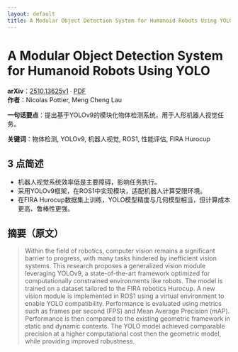```yaml
---
layout: default
title: A Modular Object Detection System for Humanoid Robots Using YOLO
---
```


# A Modular Object Detection System for Humanoid Robots Using YOLO
**arXiv**：[2510.13625v1](https://arxiv.org/abs/2510.13625) · [PDF](https://arxiv.org/pdf/2510.13625.pdf)  
**作者**：Nicolas Pottier, Meng Cheng Lau  

**一句话要点**：提出基于YOLOv9的模块化物体检测系统，用于人形机器人视觉任务。

**关键词**：物体检测, YOLOv9, 机器人视觉, ROS1, 性能评估, FIRA Hurocup

## 3 点简述
- 机器人视觉系统效率低是主要障碍，影响任务执行。
- 采用YOLOv9框架，在ROS1中实现模块，适配机器人计算受限环境。
- 在FIRA Hurocup数据集上训练，YOLO模型精度与几何模型相当，但计算成本更高、鲁棒性更强。

## 摘要（原文）

> Within the field of robotics, computer vision remains a significant barrier
> to progress, with many tasks hindered by inefficient vision systems. This
> research proposes a generalized vision module leveraging YOLOv9, a
> state-of-the-art framework optimized for computationally constrained
> environments like robots. The model is trained on a dataset tailored to the
> FIRA robotics Hurocup. A new vision module is implemented in ROS1 using a
> virtual environment to enable YOLO compatibility. Performance is evaluated
> using metrics such as frames per second (FPS) and Mean Average Precision (mAP).
> Performance is then compared to the existing geometric framework in static and
> dynamic contexts. The YOLO model achieved comparable precision at a higher
> computational cost then the geometric model, while providing improved
> robustness.

